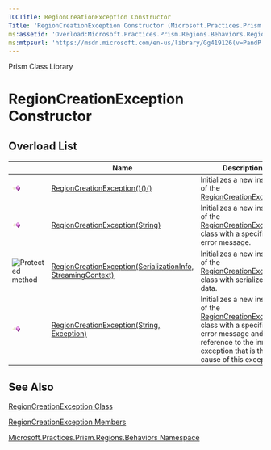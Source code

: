 ```yaml
---
TOCTitle: RegionCreationException Constructor
Title: 'RegionCreationException Constructor (Microsoft.Practices.Prism.Regions.Behaviors)'
ms:assetid: 'Overload:Microsoft.Practices.Prism.Regions.Behaviors.RegionCreationException.\#ctor'
ms:mtpsurl: 'https://msdn.microsoft.com/en-us/library/Gg419126(v=PandP.50)'
---
```


Prism Class Library

RegionCreationException Constructor
===================================

Overload List
-------------

<span id="overloadMembersTableToggle"></span>
<table>

<thead>
<tr class="header">
<th> </th>
<th>Name</th>
<th>Description</th>
</tr>
</thead>
<tbody>
<tr class="odd">
<td><img src="images/public-method.gif" title="Public method" /></td>
<td><a href="https://msdn.microsoft.com/library/microsoft.practices.prism.regions.behaviors.regioncreationexception.">RegionCreationException()()()</a></td>
<td><div class="summary">
Initializes a new instance of the <a href="https://msdn.microsoft.com/library/microsoft.practices.prism.regions.behaviors.regioncreationexception">RegionCreationException</a>
</div></td>
</tr>
<tr class="even">
<td><img src="images/public-method.gif" title="Public method" /></td>
<td><a href="https://msdn.microsoft.com/library/microsoft.practices.prism.regions.behaviors.regioncreationexception.">RegionCreationException(String)</a></td>
<td><div class="summary">
Initializes a new instance of the <a href="https://msdn.microsoft.com/library/microsoft.practices.prism.regions.behaviors.regioncreationexception">RegionCreationException</a> class with a specified error message.
</div></td>
</tr>
<tr class="odd">
<td><img src="https://msdn.microsoft.com/en-us/Gg419126.protmethod(en-us,PandP.50).gif" title="Protected method" /></td>
<td><a href="https://msdn.microsoft.com/library/microsoft.practices.prism.regions.behaviors.regioncreationexception.">RegionCreationException(SerializationInfo, StreamingContext)</a></td>
<td><div class="summary">
Initializes a new instance of the <a href="https://msdn.microsoft.com/library/microsoft.practices.prism.regions.behaviors.regioncreationexception">RegionCreationException</a> class with serialized data.
</div></td>
</tr>
<tr class="even">
<td><img src="images/public-method.gif" title="Public method" /></td>
<td><a href="https://msdn.microsoft.com/library/microsoft.practices.prism.regions.behaviors.regioncreationexception.">RegionCreationException(String, Exception)</a></td>
<td><div class="summary">
Initializes a new instance of the <a href="https://msdn.microsoft.com/library/microsoft.practices.prism.regions.behaviors.regioncreationexception">RegionCreationException</a> class with a specified error message and a reference to the inner exception that is the cause of this exception.
</div></td>
</tr>
</tbody>
</table>

See Also
--------


[RegionCreationException Class](https://msdn.microsoft.com/library/microsoft.practices.prism.regions.behaviors.regioncreationexception)

[RegionCreationException Members](https://msdn.microsoft.com/allmembers.t:microsoft.practices.prism.regions.behaviors.regioncreationexception)

[Microsoft.Practices.Prism.Regions.Behaviors Namespace](https://msdn.microsoft.com/library/microsoft.practices.prism.regions.behaviors)
